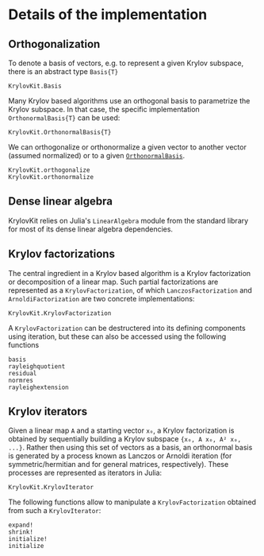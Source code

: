 # Details of the implementation

## Orthogonalization
To denote a basis of vectors, e.g. to represent a given Krylov subspace, there is an abstract
type `Basis{T}`
```@docs
KrylovKit.Basis
```

Many Krylov based algorithms use an orthogonal basis to parametrize the Krylov subspace. In that
case, the specific implementation `OrthonormalBasis{T}` can be used:
```@docs
KrylovKit.OrthonormalBasis{T}
```

We can orthogonalize or orthonormalize a given vector to another vector (assumed normalized)
or to a given [`OrthonormalBasis`](@ref).
```@docs
KrylovKit.orthogonalize
KrylovKit.orthonormalize
```

## Dense linear algebra

KrylovKit relies on Julia's `LinearAlgebra` module from the standard library for most of its
dense linear algebra dependencies. 

## Krylov factorizations
The central ingredient in a Krylov based algorithm is a Krylov factorization or decomposition
of a linear map. Such partial factorizations are represented as a `KrylovFactorization`, of
which `LanczosFactorization` and `ArnoldiFactorization` are two concrete implementations:
```@docs
KrylovKit.KrylovFactorization
```
A `KrylovFactorization` can be destructered into its defining components using iteration, but
these can also be accessed using the following functions
```@docs
basis
rayleighquotient
residual
normres
rayleighextension
```

## Krylov iterators
Given a linear map ``A`` and a starting vector ``x₀``, a Krylov factorization is obtained by sequentially
building a Krylov subspace ``{x₀, A x₀, A² x₀, ...}``. Rather then using this set of vectors
as a basis, an orthonormal basis is generated by a process known as Lanczos or Arnoldi iteration
(for symmetric/hermitian and for general matrices, respectively). These processes are represented
as iterators in Julia:
```@docs
KrylovKit.KrylovIterator
```
The following functions allow to manipulate a `KrylovFactorization` obtained from such a
`KrylovIterator`:

```@docs
expand!
shrink!
initialize!
initialize
```
